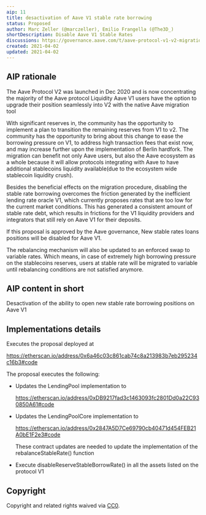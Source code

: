 ```yaml
---
aip: 11
title: desactivation of Aave V1 stable rate borrowing
status: Proposed
author: Marc Zeller (@marczeller), Emilio Frangella (@The3D_)
shortDescription: Disable Aave V1 Stable Rates
discussions: https://governance.aave.com/t/aave-protocol-v1-v2-migration-tool-and-transition-plan/2053
created: 2021-04-02
updated: 2021-04-02
---
```


## AIP rationale

The Aave Protocol V2 was launched in Dec 2020 and is now concentrating the majority of the Aave protocol Liquidity
Aave V1 users have the option to upgrade their position seamlessly into V2 with the native Aave migration tool

With significant reserves in, the community has the opportunity to implement a plan to transition the remaining reserves from V1 to v2.
The community has the opportunity to bring about this change to ease the borrowing pressure on V1, to address high transaction fees that exist now, and may increase further upon the implementation of Berlin hardfork.
The migration can benefit not only Aave users, but also the Aave ecosystem as a whole because it will allow protocols integrating with Aave to have additional stablecoins liquidity available(due to the ecosystem wide stablecoin liquidity crush).

Besides the beneficial effects on the migration procedure, disabling the stable rate borrowing overcomes the friction generated by the inefficient lending rate oracle V1, which currently proposes rates that are too low for the current market conditions. This has generated a consistent amount of stable rate debt, which results in frictions for the V1 liquidity providers and integrators that still rely on Aave V1 for their deposits.

If this proposal is approved by the Aave governance, New stable rates loans positions will be disabled for Aave V1.

The rebalancing mechanism will also be updated to an enforced swap to variable rates. Which means, in case of extremely high borrowing pressure on the stablecoins reserves, users at stable rate will be migrated to variable until rebalancing conditions are not satisfied anymore.


## AIP content in short

Desactivation of the ability to open new stable rate borrowing positions on Aave V1

## Implementations details

Executes the proposal deployed at

https://etherscan.io/address/0x6a46c03c861cab74c8a213983b7eb295234c16b3#code

The proposal executes the following:

- Updates the LendingPool implementation to 

  https://etherscan.io/address/0xDB9217fad3c1463093fc2801Dd0a22C930850A61#code

- Updates the LendingPoolCore implementation to

  https://etherscan.io/address/0x2847A5D7Ce69790cb40471d454FEB21A0bE1F2e3#code

  These contract updates are needed to update the implementation of the rebalanceStableRate() function

- Execute disableReserveStableBorrowRate() in all the assets listed on the protocol V1

## Copyright

Copyright and related rights waived via [CC0](https://creativecommons.org/publicdomain/zero/1.0/).
